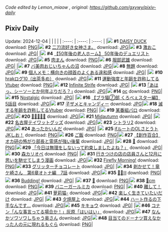 *Code edited by Lemon_miaow , original: https://github.com/gxywy/pixiv-daily*
## Pixiv Daily 
Update: 2024-12-04
|      |      |      |
| :----: | :----: | :----: |
|![](https://pximg.lemonmiaow.xyz/c/240x480/img-master/img/2024/12/02/00/00/55/124818547_p0_master1200.jpg) **#1** [DAISY DUCK](https://www.pixiv.net/artworks/124818547) download: [PNG](https://pximg.lemonmiaow.xyz/img-original/img/2024/12/02/00/00/55/124818547_p0.png)|![](https://pximg.lemonmiaow.xyz/c/240x480/img-master/img/2024/12/04/04/19/08/124827159_p0_master1200.jpg) **#2** [二刀流好き女神さま。](https://www.pixiv.net/artworks/124827159) download: [JPG](https://pximg.lemonmiaow.xyz/img-original/img/2024/12/04/04/19/08/124827159_p0.jpg)|![](https://pximg.lemonmiaow.xyz/c/240x480/img-master/img/2024/12/02/01/11/50/124821080_p0_master1200.jpg) **#3** [激おこ](https://www.pixiv.net/artworks/124821080) download: [JPG](https://pximg.lemonmiaow.xyz/img-original/img/2024/12/02/01/11/50/124821080_p0.jpg)|
|![](https://pximg.lemonmiaow.xyz/c/240x480/img-master/img/2024/12/03/18/00/25/124863892_p0_master1200.jpg) **#4** [【50年後の老人ホーム】  50年後のデュエリスト](https://www.pixiv.net/artworks/124863892) download: [JPG](https://pximg.lemonmiaow.xyz/img-original/img/2024/12/03/18/00/25/124863892_p0.jpg)|![](https://pximg.lemonmiaow.xyz/c/240x480/img-master/img/2024/12/02/22/50/53/124844633_p0_master1200.jpg) **#5** [肉まん](https://www.pixiv.net/artworks/124844633) download: [PNG](https://pximg.lemonmiaow.xyz/img-original/img/2024/12/02/22/50/53/124844633_p0.png)|![](https://pximg.lemonmiaow.xyz/c/240x480/img-master/img/2024/12/02/00/00/18/124818398_p0_master1200.jpg) **#6** [服部武雄](https://www.pixiv.net/artworks/124818398) download: [JPG](https://pximg.lemonmiaow.xyz/img-original/img/2024/12/02/00/00/18/124818398_p0.jpg)|
|![](https://pximg.lemonmiaow.xyz/c/240x480/img-master/img/2024/12/02/00/00/11/124818347_p0_master1200.jpg) **#7** [バ美肉おじいちゃんの沼](https://www.pixiv.net/artworks/124818347) download: [JPG](https://pximg.lemonmiaow.xyz/img-original/img/2024/12/02/00/00/11/124818347_p0.jpg)|![](https://pximg.lemonmiaow.xyz/c/240x480/img-master/img/2024/12/02/20/19/56/124839573_p0_master1200.jpg) **#8** [無題](https://www.pixiv.net/artworks/124839573) download: [JPG](https://pximg.lemonmiaow.xyz/img-original/img/2024/12/02/20/19/56/124839573_p0.jpg)|![](https://pximg.lemonmiaow.xyz/c/240x480/img-master/img/2024/12/03/06/00/07/124853424_p0_master1200.jpg) **#9** [個人メモ：横向きの顔首のよくある違和感](https://www.pixiv.net/artworks/124853424) download: [JPG](https://pximg.lemonmiaow.xyz/img-original/img/2024/12/03/06/00/07/124853424_p0.jpg)|
|![](https://pximg.lemonmiaow.xyz/c/240x480/img-master/img/2024/12/03/07/14/58/124854380_p0_master1200.jpg) **#10** [hrakログ10（出茶多め）](https://www.pixiv.net/artworks/124854380) download: [JPG](https://pximg.lemonmiaow.xyz/img-original/img/2024/12/03/07/14/58/124854380_p0.jpg)|![](https://pximg.lemonmiaow.xyz/c/240x480/img-master/img/2024/12/02/21/15/15/124841391_p0_master1200.jpg) **#11** [運動強度と年齢を詐称してるVtuber](https://www.pixiv.net/artworks/124841391) download: [PNG](https://pximg.lemonmiaow.xyz/img-original/img/2024/12/02/21/15/15/124841391_p0.png)|![](https://pximg.lemonmiaow.xyz/c/240x480/img-master/img/2024/12/03/05/08/54/124852864_p0_master1200.jpg) **#12** [Infinite Strife](https://www.pixiv.net/artworks/124852864) download: [JPG](https://pximg.lemonmiaow.xyz/img-original/img/2024/12/03/05/08/54/124852864_p0.jpg)|
|![](https://pximg.lemonmiaow.xyz/c/240x480/img-master/img/2024/12/02/17/09/03/124834571_p0_master1200.jpg) **#13** [｢あはっ、シーソーとか何年ぶりだろ？｣](https://www.pixiv.net/artworks/124834571) download: [JPG](https://pximg.lemonmiaow.xyz/img-original/img/2024/12/02/17/09/03/124834571_p0.jpg)|![](https://pximg.lemonmiaow.xyz/c/240x480/img-master/img/2024/12/02/00/13/17/124819241_p0_master1200.jpg) **#14** [oc](https://www.pixiv.net/artworks/124819241) download: [PNG](https://pximg.lemonmiaow.xyz/img-original/img/2024/12/02/00/13/17/124819241_p0.png)|![](https://pximg.lemonmiaow.xyz/c/240x480/img-master/img/2024/12/03/05/25/00/124853037_p0_master1200.jpg) **#15** [Nostalgic](https://www.pixiv.net/artworks/124853037) download: [JPG](https://pximg.lemonmiaow.xyz/img-original/img/2024/12/03/05/25/00/124853037_p0.jpg)|
|![](https://pximg.lemonmiaow.xyz/c/240x480/img-master/img/2024/12/02/18/55/50/124837100_p0_master1200.jpg) **#16** [【ブラ猫⑦部 くろべぇスター編】 5話目](https://www.pixiv.net/artworks/124837100) download: [JPG](https://pximg.lemonmiaow.xyz/img-original/img/2024/12/02/18/55/50/124837100_p0.jpg)|![](https://pximg.lemonmiaow.xyz/c/240x480/img-master/img/2024/12/02/12/52/13/124830480_p0_master1200.jpg) **#17** [子ザメとキャンディー](https://www.pixiv.net/artworks/124830480) download: [JPG](https://pximg.lemonmiaow.xyz/img-original/img/2024/12/02/12/52/13/124830480_p0.jpg)|![](https://pximg.lemonmiaow.xyz/c/240x480/img-master/img/2024/12/03/21/00/19/124868824_p0_master1200.jpg) **#18** [滅する年齢を詐称してるVtuber](https://www.pixiv.net/artworks/124868824) download: [PNG](https://pximg.lemonmiaow.xyz/img-original/img/2024/12/03/21/00/19/124868824_p0.png)|
|![](https://pximg.lemonmiaow.xyz/c/240x480/img-master/img/2024/12/02/12/30/01/124830149_p0_master1200.jpg) **#19** [某番組パロ](https://www.pixiv.net/artworks/124830149) download: [JPG](https://pximg.lemonmiaow.xyz/img-original/img/2024/12/02/12/30/01/124830149_p0.jpg)|![](https://pximg.lemonmiaow.xyz/c/240x480/img-master/img/2024/12/02/12/56/40/124830552_p0_master1200.jpg) **#20** [🌼🌸🐰🌸🌼](https://www.pixiv.net/artworks/124830552) download: [JPG](https://pximg.lemonmiaow.xyz/img-original/img/2024/12/02/12/56/40/124830552_p0.jpg)|![](https://pximg.lemonmiaow.xyz/c/240x480/img-master/img/2024/12/03/05/34/08/124853141_p0_master1200.jpg) **#21** [Midautumn](https://www.pixiv.net/artworks/124853141) download: [JPG](https://pximg.lemonmiaow.xyz/img-original/img/2024/12/03/05/34/08/124853141_p0.jpg)|
|![](https://pximg.lemonmiaow.xyz/c/240x480/img-master/img/2024/12/02/19/41/46/124838435_p0_master1200.jpg) **#22** [名古屋テイワットグッズ](https://www.pixiv.net/artworks/124838435) download: [JPG](https://pximg.lemonmiaow.xyz/img-original/img/2024/12/02/19/41/46/124838435_p0.jpg)|![](https://pximg.lemonmiaow.xyz/c/240x480/img-master/img/2024/12/02/00/00/19/124818406_p0_master1200.jpg) **#23** [シトラリ2](https://www.pixiv.net/artworks/124818406) download: [JPG](https://pximg.lemonmiaow.xyz/img-original/img/2024/12/02/00/00/19/124818406_p0.jpg)|![](https://pximg.lemonmiaow.xyz/c/240x480/img-master/img/2024/12/03/23/17/55/124873365_p0_master1200.jpg) **#24** [あったかいんだ](https://www.pixiv.net/artworks/124873365) download: [JPG](https://pximg.lemonmiaow.xyz/img-original/img/2024/12/03/23/17/55/124873365_p0.jpg)|
|![](https://pximg.lemonmiaow.xyz/c/240x480/img-master/img/2024/12/04/01/58/33/124831336_p0_master1200.jpg) **#25** [ifルートのOLさとうトJKしお！](https://www.pixiv.net/artworks/124831336) download: [PNG](https://pximg.lemonmiaow.xyz/img-original/img/2024/12/04/01/58/33/124831336_p0.png)|![](https://pximg.lemonmiaow.xyz/c/240x480/img-master/img/2024/12/03/14/55/17/124860636_p0_master1200.jpg) **#26** [ご飯](https://www.pixiv.net/artworks/124860636) download: [PNG](https://pximg.lemonmiaow.xyz/img-original/img/2024/12/03/14/55/17/124860636_p0.png)|![](https://pximg.lemonmiaow.xyz/c/240x480/img-master/img/2024/12/03/20/08/45/124867277_p0_master1200.jpg) **#27** [【創作百合】オカ研の怖がり部長と霊感が強い後輩](https://www.pixiv.net/artworks/124867277) download: [JPG](https://pximg.lemonmiaow.xyz/img-original/img/2024/12/03/20/08/45/124867277_p0.jpg)|
|![](https://pximg.lemonmiaow.xyz/c/240x480/img-master/img/2024/12/02/00/00/24/124818429_p0_master1200.jpg) **#28** [🔮](https://www.pixiv.net/artworks/124818429) download: [PNG](https://pximg.lemonmiaow.xyz/img-original/img/2024/12/02/00/00/24/124818429_p0.png)|![](https://pximg.lemonmiaow.xyz/c/240x480/img-master/img/2024/12/02/01/58/22/124822119_p0_master1200.jpg) **#29** [「今日は無理をしないって約束しましたよね？」](https://www.pixiv.net/artworks/124822119) download: [JPG](https://pximg.lemonmiaow.xyz/img-original/img/2024/12/02/01/58/22/124822119_p0.jpg)|![](https://pximg.lemonmiaow.xyz/c/240x480/img-master/img/2024/12/03/00/00/18/124847167_p0_master1200.jpg) **#30** [森カリオペ](https://www.pixiv.net/artworks/124847167) download: [PNG](https://pximg.lemonmiaow.xyz/img-original/img/2024/12/03/00/00/18/124847167_p0.png)|
|![](https://pximg.lemonmiaow.xyz/c/240x480/img-master/img/2024/12/03/00/21/47/124848137_p0_master1200.jpg) **#31** [行きつけの店の店員さんと12月に思いを馳せてしまう漫画](https://www.pixiv.net/artworks/124848137) download: [JPG](https://pximg.lemonmiaow.xyz/img-original/img/2024/12/03/00/21/47/124848137_p0.jpg)|![](https://pximg.lemonmiaow.xyz/c/240x480/img-master/img/2024/12/02/23/37/09/124846309_p0_master1200.jpg) **#32** [Firefly Morning!](https://www.pixiv.net/artworks/124846309) download: [PNG](https://pximg.lemonmiaow.xyz/img-original/img/2024/12/02/23/37/09/124846309_p0.png)|![](https://pximg.lemonmiaow.xyz/c/240x480/img-master/img/2024/12/02/04/54/58/124824480_p0_master1200.jpg) **#33** [グリッターチョコレート](https://www.pixiv.net/artworks/124824480) download: [JPG](https://pximg.lemonmiaow.xyz/img-original/img/2024/12/02/04/54/58/124824480_p0.jpg)|
|![](https://pximg.lemonmiaow.xyz/c/240x480/img-master/img/2024/12/02/17/29/53/124834997_p0_master1200.jpg) **#34** [剥かせて！竜ケ崎さん　第6章オトナ編　7話](https://www.pixiv.net/artworks/124834997) download: [JPG](https://pximg.lemonmiaow.xyz/img-original/img/2024/12/02/17/29/53/124834997_p0.jpg)|![](https://pximg.lemonmiaow.xyz/c/240x480/img-master/img/2024/12/02/11/31/10/124829203_p0_master1200.jpg) **#35** [🧚‍♀️⛓](https://www.pixiv.net/artworks/124829203) download: [PNG](https://pximg.lemonmiaow.xyz/img-original/img/2024/12/02/11/31/10/124829203_p0.png)|![](https://pximg.lemonmiaow.xyz/c/240x480/img-master/img/2024/12/03/19/05/31/124865535_p0_master1200.jpg) **#36** [Budding!](https://www.pixiv.net/artworks/124865535) download: [JPG](https://pximg.lemonmiaow.xyz/img-original/img/2024/12/03/19/05/31/124865535_p0.jpg)|
|![](https://pximg.lemonmiaow.xyz/c/240x480/img-master/img/2024/12/03/00/01/22/124847350_p0_master1200.jpg) **#37** [💙](https://www.pixiv.net/artworks/124847350) download: [PNG](https://pximg.lemonmiaow.xyz/img-original/img/2024/12/03/00/01/22/124847350_p0.png)|![](https://pximg.lemonmiaow.xyz/c/240x480/img-master/img/2024/12/02/20/41/29/124840226_p0_master1200.jpg) **#38** [💙cm](https://www.pixiv.net/artworks/124840226) download: [PNG](https://pximg.lemonmiaow.xyz/img-original/img/2024/12/02/20/41/29/124840226_p0.png)|![](https://pximg.lemonmiaow.xyz/c/240x480/img-master/img/2024/12/02/00/00/32/124818467_p0_master1200.jpg) **#39** [バニーガールミカ](https://www.pixiv.net/artworks/124818467) download: [PNG](https://pximg.lemonmiaow.xyz/img-original/img/2024/12/02/00/00/32/124818467_p0.png)|
|![](https://pximg.lemonmiaow.xyz/c/240x480/img-master/img/2024/12/03/01/10/18/124849486_p0_master1200.jpg) **#40** [離して！](https://www.pixiv.net/artworks/124849486) download: [JPG](https://pximg.lemonmiaow.xyz/img-original/img/2024/12/03/01/10/18/124849486_p0.jpg)|![](https://pximg.lemonmiaow.xyz/c/240x480/img-master/img/2024/12/03/12/35/38/124858615_p0_master1200.jpg) **#41** [萝莉猫-](https://www.pixiv.net/artworks/124858615) download: [JPG](https://pximg.lemonmiaow.xyz/img-original/img/2024/12/03/12/35/38/124858615_p0.jpg)|![](https://pximg.lemonmiaow.xyz/c/240x480/img-master/img/2024/12/03/18/41/27/124864900_p0_master1200.jpg) **#42** [楽しく生きていたいだけ](https://www.pixiv.net/artworks/124864900) download: [JPG](https://pximg.lemonmiaow.xyz/img-original/img/2024/12/03/18/41/27/124864900_p0.jpg)|
|![](https://pximg.lemonmiaow.xyz/c/240x480/img-master/img/2024/12/02/00/00/30/124818458_p0_master1200.jpg) **#43** [夕焼屋上](https://www.pixiv.net/artworks/124818458) download: [JPG](https://pximg.lemonmiaow.xyz/img-original/img/2024/12/02/00/00/30/124818458_p0.jpg)|![](https://pximg.lemonmiaow.xyz/c/240x480/img-master/img/2024/12/02/20/50/15/124840464_p0_master1200.jpg) **#44** [ハート作るの下手なんです…](https://www.pixiv.net/artworks/124840464) download: [JPG](https://pximg.lemonmiaow.xyz/img-original/img/2024/12/02/20/50/15/124840464_p0.jpg)|![](https://pximg.lemonmiaow.xyz/c/240x480/img-master/img/2024/12/02/00/00/26/124818442_p0_master1200.jpg) **#45** [キキョウ](https://www.pixiv.net/artworks/124818442) download: [JPG](https://pximg.lemonmiaow.xyz/img-original/img/2024/12/02/00/00/26/124818442_p0.jpg)|
|![](https://pximg.lemonmiaow.xyz/c/240x480/img-master/img/2024/12/02/13/22/17/124830943_p0_master1200.jpg) **#46** [コナン「んな事言ってる場合か！」灰原「はいはい」](https://www.pixiv.net/artworks/124830943) download: [JPG](https://pximg.lemonmiaow.xyz/img-original/img/2024/12/02/13/22/17/124830943_p0.jpg)|![](https://pximg.lemonmiaow.xyz/c/240x480/img-master/img/2024/12/03/00/00/25/124847207_p0_master1200.jpg) **#47** [なんかソワソワしちゃう奥さん](https://www.pixiv.net/artworks/124847207) download: [JPG](https://pximg.lemonmiaow.xyz/img-original/img/2024/12/03/00/00/25/124847207_p0.jpg)|![](https://pximg.lemonmiaow.xyz/c/240x480/img-master/img/2024/12/02/19/30/20/124838135_p0_master1200.jpg) **#48** [目当てのドーナツ買えなかった人の元に現れるもぐら](https://www.pixiv.net/artworks/124838135) download: [PNG](https://pximg.lemonmiaow.xyz/img-original/img/2024/12/02/19/30/20/124838135_p0.png)|
